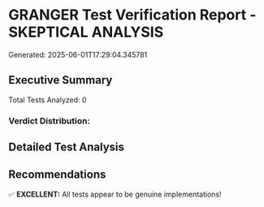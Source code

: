 # GRANGER Test Verification Report - SKEPTICAL ANALYSIS
Generated: 2025-06-01T17:29:04.345781

## Executive Summary

Total Tests Analyzed: 0

### Verdict Distribution:

## Detailed Test Analysis

## Recommendations

✅ **EXCELLENT:** All tests appear to be genuine implementations!


